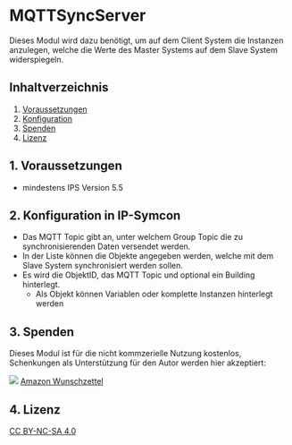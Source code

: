 # MQTTSyncServer
   Dieses Modul wird dazu benötigt, um auf dem Client System die Instanzen anzulegen, welche die Werte des Master Systems auf dem Slave System widerspiegeln.

   ## Inhaltverzeichnis
   1. [Voraussetzungen](#1-voraussetzungen)
   2. [Konfiguration](#2-konfiguration)
   3. [Spenden](#3-spenden)
   4. [Lizenz](#4-lizenz)
   
## 1. Voraussetzungen

* mindestens IPS Version 5.5

## 2. Konfiguration in IP-Symcon

* Das MQTT Topic gibt an, unter welchem Group Topic die zu synchronisierenden Daten versendet werden.
* In der Liste können die Objekte angegeben werden, welche mit dem Slave System synchronisiert werden sollen.
* Es wird die ObjektID, das MQTT Topic und optional ein Building hinterlegt.
    * Als Objekt können Variablen oder komplette Instanzen hinterlegt werden

## 3. Spenden

Dieses Modul ist für die nicht kommzerielle Nutzung kostenlos, Schenkungen als Unterstützung für den Autor werden hier akzeptiert:    

<a href="https://www.paypal.com/cgi-bin/webscr?cmd=_s-xclick&hosted_button_id=EK4JRP87XLSHW" target="_blank"><img src="https://www.paypalobjects.com/de_DE/DE/i/btn/btn_donate_LG.gif" border="0" /></a> <a href="https://www.amazon.de/hz/wishlist/ls/3JVWED9SZMDPK?ref_=wl_share" target="_blank">Amazon Wunschzettel</a>

## 4. Lizenz

[CC BY-NC-SA 4.0](https://creativecommons.org/licenses/by-nc-sa/4.0/)